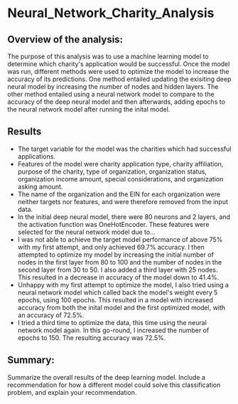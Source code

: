 # Neural_Network_Charity_Analysis

## Overview of the analysis: 
  The purpose of this analysis was to use a machine learning model to determine which charity's application would be successful. Once the model was run, different methods were used to optimize the model to increase the accuracy of its predictions. One method entailed updating the exisiting deep neural model by increasing the number of nodes and hidden layers. The other method entailed using a neural network model to compare to the accuracy of the deep neural model and then afterwards, adding epochs to the neural network model after running the inital model.

## Results
* The target variable for the model was the charities which had successful applications. 
* Features of the model were charity application type, charity affiliation, purpose of the charity, type of organization, organization status, organization income amount, special considerations, and organization asking amount.  
* The name of the organization and the EIN for each organization were neither targets nor features, and were therefore removed from the input data.
* In the initial deep neural model, there were 80 neurons and 2 layers, and the activation function was OneHotEncoder. These features were selected for the neural network model due to...
* I was not able to achieve the target model performance of above 75% with my first attempt, and only achieved 69.7% accuracy. I then attempted to optimize my model by increasing the initial number of nodes in the first layer from 80 to 100 and the number of nodes in the second layer from 30 to 50. I also added a third layer with 25 nodes. This resulted in a decrease in accuracy of the model down to 41.4%. 
* Unhappy with my first attempt to optimize the model, I also tried using a neural network model which called back the model's weight every 5 epochs, using 100 epochs. This resulted in a model with increased accuracy from both the inital model and the first optimized model, with an accuracy of 72.5%.
* I tried a third time to optimize the data, this time using the neural network model again. In this go-round, I increased the number of epochs to 150. The resulting accuracy was 72.5%. 
## Summary: 
Summarize the overall results of the deep learning model. Include a recommendation for how a different model could solve this classification problem, and explain your recommendation.
